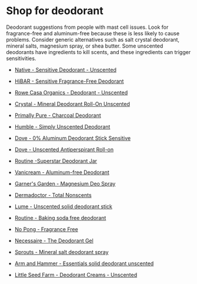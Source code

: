 # Shop for deodorant

Deodorant suggestions from people with mast cell issues.
Look for fragrance-free and aluminum-free because these is less likely to cause problems.
Consider generic alternatives such as salt crystal deodorant, mineral salts, magnesium spray, or shea butter.
Some unscented deodorants have ingredients to kill scents, and these ingredients can trigger sensitivities.

* [Native - Sensitive Deodorant - Unscented](https://www.nativecos.com/products/deo-sensitive-unscented)

* [HiBAR - Sensitive Fragrance-Free Deodorant](https://hellohibar.com/products/fragrance-free-sensitive-deodorant?)

* [Rowe Casa Organics - Deodorant - Unscented](https://www.rowecasaorganics.com/products/deodorant-2-75-oz-1)

* [Crystal - Mineral Deodorant Roll-On Unscented](https://www.thecrystal.com/products/mineral-deodorant-roll-on-unscented-1)

* [Primally Pure - Charcoal Deodorant](https://primallypure.com/products/charcoal-deodorant?variant=310098853894)

* [Humble - Simply Unscented Deodorant](https://humblebrands.com/products/simply-unscented-natural-deodorant?variant=37950614896839)

* [Dove - 0% Aluminum Deodorant Stick Sensitive](https://www.dove.com/us/en/p/dove-0-aluminum-deodorant-stick-sensitive.html/00079400469755)

* [Dove - Unscented Antiperspirant Roll-on](https://www.dove.com/ph/p/unscented-antiperspirant-roll-on.html/04800888161222)

* [Routine -Superstar Deodorant Jar](https://routinecream.ca/products/superstar-activated-charcoal-magnesium-prebiotics?variant=14897481941055)

* [Vanicream - Aluminum-free Deodorant](https://www.vanicream.com/product/vanicream-aluminum-free-deodorant)

* [Garner's Garden - Magnesium Deo Spray](https://garnersgarden.com/en-gb/products/magnesium-deo-spray)

* [Dermadoctor - Total Nonscents](https://www.dermadoctor.com/total-nonscents-ultra-gentle-brightening-antiperspirant.html)

* [Lume - Unscented solid deodorant stick](https://lumedeodorant.com/products/unscented-solid-deodorant-stick/)

* [Routine - Baking soda free deodorant](https://routinecream.ca/collections/baking-soda-free-deodorant)

* [No Pong - Fragrance Free](https://www.nopong.com.au/go-fragrance-free/)

* [Necessaire - The Deodorant Gel](https://necessaire.com/products/the-deodorant-gel)

* [Sprouts - Mineral salt deodorant spray](https://shop.sprouts.com/product/27968/sprouts-mineral-salt-deodorant-spray)

* [Arm and Hammer - Essentials solid deodorant unscented](https://www.armandhammer.com/en/personal-care/deodorant-and-antiperspirant/deodorants/essentials-solid-deodorant-unscented-2-5-oz)

* [Little Seed Farm - Deodorant Creams - Unscented](https://littleseedfarm.com/products/deodorant-cream-3-scents?variant=6484555137051)
